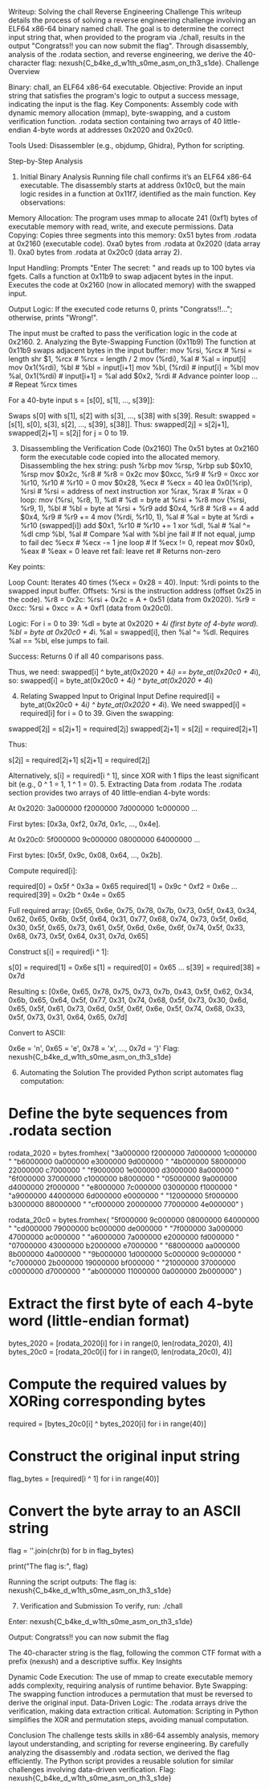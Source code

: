 Writeup: Solving the chall Reverse Engineering Challenge
This writeup details the process of solving a reverse engineering challenge involving an ELF64 x86-64 binary named chall. The goal is to determine the correct input string that, when provided to the program via ./chall, results in the output "Congratss!! you can now submit the flag". Through disassembly, analysis of the .rodata section, and reverse engineering, we derive the 40-character flag: nexush{C_b4ke_d_w1th_s0me_asm_on_th3_s1de}.
Challenge Overview

Binary: chall, an ELF64 x86-64 executable.
Objective: Provide an input string that satisfies the program's logic to output a success message, indicating the input is the flag.
Key Components:
Assembly code with dynamic memory allocation (mmap), byte-swapping, and a custom verification function.
.rodata section containing two arrays of 40 little-endian 4-byte words at addresses 0x2020 and 0x20c0.


Tools Used: Disassembler (e.g., objdump, Ghidra), Python for scripting.

Step-by-Step Analysis
1. Initial Binary Analysis
Running file chall confirms it’s an ELF64 x86-64 executable. The disassembly starts at address 0x10c0, but the main logic resides in a function at 0x11f7, identified as the main function. Key observations:

Memory Allocation: The program uses mmap to allocate 241 (0xf1) bytes of executable memory with read, write, and execute permissions.
Data Copying: Copies three segments into this memory:
0x51 bytes from .rodata at 0x2160 (executable code).
0xa0 bytes from .rodata at 0x2020 (data array 1).
0xa0 bytes from .rodata at 0x20c0 (data array 2).


Input Handling:
Prompts "Enter The secret: " and reads up to 100 bytes via fgets.
Calls a function at 0x11b9 to swap adjacent bytes in the input.
Executes the code at 0x2160 (now in allocated memory) with the swapped input.


Output Logic: If the executed code returns 0, prints "Congratss!!..."; otherwise, prints "Wrong!".

The input must be crafted to pass the verification logic in the code at 0x2160.
2. Analyzing the Byte-Swapping Function (0x11b9)
The function at 0x11b9 swaps adjacent bytes in the input buffer:
mov    %rsi, %rcx        # %rsi = length
shr    $1, %rcx          # %rcx = length / 2
mov    (%rdi), %al       # %al = input[i]
mov    0x1(%rdi), %bl    # %bl = input[i+1]
mov    %bl, (%rdi)       # input[i] = %bl
mov    %al, 0x1(%rdi)    # input[i+1] = %al
add    $0x2, %rdi        # Advance pointer
loop   ...               # Repeat %rcx times

For a 40-byte input s = [s[0], s[1], ..., s[39]]:

Swaps s[0] with s[1], s[2] with s[3], ..., s[38] with s[39].
Result: swapped = [s[1], s[0], s[3], s[2], ..., s[39], s[38]].
Thus: swapped[2j] = s[2j+1], swapped[2j+1] = s[2j] for j = 0 to 19.

3. Disassembling the Verification Code (0x2160)
The 0x51 bytes at 0x2160 form the executable code copied into the allocated memory. Disassembling the hex string:
push   %rbp
mov    %rsp, %rbp
sub    $0x10, %rsp
mov    $0x2c, %r8        # %r8 = 0x2c
mov    $0xcc, %r9        # %r9 = 0xcc
xor    %r10, %r10        # %r10 = 0
mov    $0x28, %ecx       # %ecx = 40
lea    0x0(%rip), %rsi   # %rsi = address of next instruction
xor    %rax, %rax        # %rax = 0
loop:
mov    (%rsi, %r8, 1), %dl    # %dl = byte at %rsi + %r8
mov    (%rsi, %r9, 1), %bl    # %bl = byte at %rsi + %r9
add    $0x4, %r8              # %r8 += 4
add    $0x4, %r9              # %r9 += 4
mov    (%rdi, %r10, 1), %al   # %al = byte at %rdi + %r10 (swapped[i])
add    $0x1, %r10             # %r10 += 1
xor    %dl, %al               # %al ^= %dl
cmp    %bl, %al               # Compare %al with %bl
jne    fail                   # If not equal, jump to fail
dec    %ecx                   # %ecx -= 1
jne    loop                   # If %ecx != 0, repeat
mov    $0x0, %eax             # %eax = 0
leave
ret
fail:
leave
ret                           # Returns non-zero

Key points:

Loop Count: Iterates 40 times (%ecx = 0x28 = 40).
Input: %rdi points to the swapped input buffer.
Offsets:
%rsi is the instruction address (offset 0x25 in the code).
%r8 = 0x2c: %rsi + 0x2c = A + 0x51 (data from 0x2020).
%r9 = 0xcc: %rsi + 0xcc = A + 0xf1 (data from 0x20c0).


Logic: For i = 0 to 39:
%dl = byte at 0x2020 + 4*i (first byte of 4-byte word).
%bl = byte at 0x20c0 + 4*i.
%al = swapped[i], then %al ^= %dl.
Requires %al == %bl, else jumps to fail.


Success: Returns 0 if all 40 comparisons pass.

Thus, we need: swapped[i] ^ byte_at(0x2020 + 4*i) == byte_at(0x20c0 + 4*i), so:
swapped[i] = byte_at(0x20c0 + 4*i) ^ byte_at(0x2020 + 4*i)

4. Relating Swapped Input to Original Input
Define required[i] = byte_at(0x20c0 + 4*i) ^ byte_at(0x2020 + 4*i). We need swapped[i] = required[i] for i = 0 to 39. Given the swapping:

swapped[2j] = s[2j+1] = required[2j]
swapped[2j+1] = s[2j] = required[2j+1]

Thus:

s[2j] = required[2j+1]
s[2j+1] = required[2j]

Alternatively, s[i] = required[i ^ 1], since XOR with 1 flips the least significant bit (e.g., 0 ^ 1 = 1, 1 ^ 1 = 0).
5. Extracting Data from .rodata
The .rodata section provides two arrays of 40 little-endian 4-byte words:

At 0x2020:
3a000000 f2000000 7d000000 1c000000 ...

First bytes: [0x3a, 0xf2, 0x7d, 0x1c, ..., 0x4e].

At 0x20c0:
5f000000 9c000000 08000000 64000000 ...

First bytes: [0x5f, 0x9c, 0x08, 0x64, ..., 0x2b].


Compute required[i]:

required[0] = 0x5f ^ 0x3a = 0x65
required[1] = 0x9c ^ 0xf2 = 0x6e
...
required[39] = 0x2b ^ 0x4e = 0x65

Full required array:
[0x65, 0x6e, 0x75, 0x78, 0x7b, 0x73, 0x5f, 0x43, 0x34, 0x62, 0x65, 0x6b,
 0x5f, 0x64, 0x31, 0x77, 0x68, 0x74, 0x73, 0x5f, 0x6d, 0x30, 0x5f, 0x65,
 0x73, 0x61, 0x5f, 0x6d, 0x6e, 0x6f, 0x74, 0x5f, 0x33, 0x68, 0x73, 0x5f,
 0x64, 0x31, 0x7d, 0x65]

Construct s[i] = required[i ^ 1]:

s[0] = required[1] = 0x6e
s[1] = required[0] = 0x65
...
s[39] = required[38] = 0x7d

Resulting s:
[0x6e, 0x65, 0x78, 0x75, 0x73, 0x7b, 0x43, 0x5f, 0x62, 0x34, 0x6b, 0x65,
 0x64, 0x5f, 0x77, 0x31, 0x74, 0x68, 0x5f, 0x73, 0x30, 0x6d, 0x65, 0x5f,
 0x61, 0x73, 0x6d, 0x5f, 0x6f, 0x6e, 0x5f, 0x74, 0x68, 0x33, 0x5f, 0x73,
 0x31, 0x64, 0x65, 0x7d]

Convert to ASCII:

0x6e = 'n', 0x65 = 'e', 0x78 = 'x', ..., 0x7d = '}'
Flag: nexush{C_b4ke_d_w1th_s0me_asm_on_th3_s1de}

6. Automating the Solution
The provided Python script automates flag computation:
# Define the byte sequences from .rodata section
rodata_2020 = bytes.fromhex(
    "3a000000 f2000000 7d000000 1c000000 "
    "b6000000 0a000000 e3000000 9d000000 "
    "4b000000 58000000 22000000 c7000000 "
    "f9000000 1e000000 d3000000 8a000000 "
    "6f000000 37000000 c1000000 b8000000 "
    "05000000 9a000000 d4000000 2f000000 "
    "e8000000 7c000000 03000000 f1000000 "
    "a9000000 44000000 6d000000 e0000000 "
    "12000000 5f000000 b3000000 88000000 "
    "cf000000 20000000 77000000 4e000000"
)

rodata_20c0 = bytes.fromhex(
    "5f000000 9c000000 08000000 64000000 "
    "cd000000 79000000 bc000000 de000000 "
    "7f000000 3a000000 47000000 ac000000 "
    "a6000000 7a000000 e2000000 fd000000 "
    "07000000 43000000 b2000000 e7000000 "
    "68000000 aa000000 8b000000 4a000000 "
    "9b000000 1d000000 5c000000 9c000000 "
    "c7000000 2b000000 19000000 bf000000 "
    "21000000 37000000 c0000000 d7000000 "
    "ab000000 11000000 0a000000 2b000000"
)

# Extract the first byte of each 4-byte word (little-endian format)
bytes_2020 = [rodata_2020[i] for i in range(0, len(rodata_2020), 4)]
bytes_20c0 = [rodata_20c0[i] for i in range(0, len(rodata_20c0), 4)]

# Compute the required values by XORing corresponding bytes
required = [bytes_20c0[i] ^ bytes_2020[i] for i in range(40)]

# Construct the original input string
flag_bytes = [required[i ^ 1] for i in range(40)]

# Convert the byte array to an ASCII string
flag = ''.join(chr(b) for b in flag_bytes)

print("The flag is:", flag)

Running the script outputs:
The flag is: nexush{C_b4ke_d_w1th_s0me_asm_on_th3_s1de}

7. Verification and Submission
To verify, run:
./chall

Enter:
nexush{C_b4ke_d_w1th_s0me_asm_on_th3_s1de}

Output:
Congratss!! you can now submit the flag

The 40-character string is the flag, following the common CTF format with a prefix (nexush) and a descriptive suffix.
Key Insights

Dynamic Code Execution: The use of mmap to create executable memory adds complexity, requiring analysis of runtime behavior.
Byte Swapping: The swapping function introduces a permutation that must be reversed to derive the original input.
Data-Driven Logic: The .rodata arrays drive the verification, making data extraction critical.
Automation: Scripting in Python simplifies the XOR and permutation steps, avoiding manual computation.

Conclusion
The challenge tests skills in x86-64 assembly analysis, memory layout understanding, and scripting for reverse engineering. By carefully analyzing the disassembly and .rodata section, we derived the flag efficiently. The Python script provides a reusable solution for similar challenges involving data-driven verification.
Flag: nexush{C_b4ke_d_w1th_s0me_asm_on_th3_s1de}

